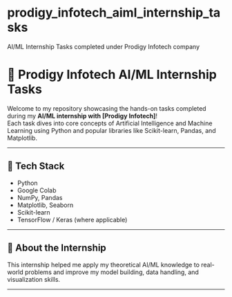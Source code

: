 # prodigy_infotech_aiml_internship_tasks
AI/ML Internship Tasks completed under Prodigy Infotech company
# 🚀 Prodigy Infotech AI/ML Internship Tasks

Welcome to my repository showcasing the hands-on tasks completed during my **AI/ML internship with [Prodigy Infotech]**!  
Each task dives into core concepts of Artificial Intelligence and Machine Learning using Python and popular libraries like Scikit-learn, Pandas, and Matplotlib.

---

## 🔧 Tech Stack
- Python
- Google Colab
- NumPy, Pandas
- Matplotlib, Seaborn
- Scikit-learn
- TensorFlow / Keras (where applicable)

---

## 📌 About the Internship
This internship helped me apply my theoretical AI/ML knowledge to real-world problems and improve my model building, data handling, and visualization skills.

---
